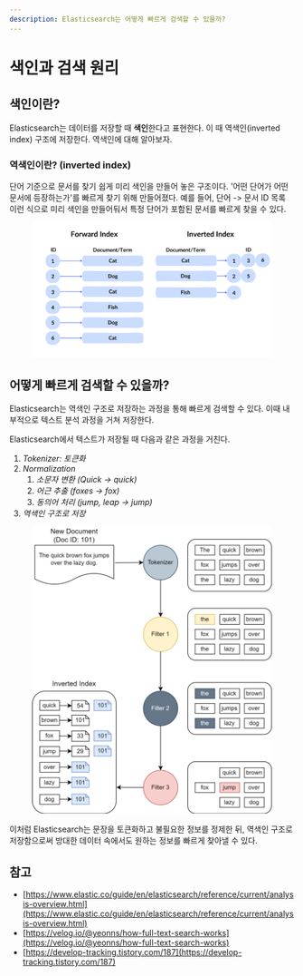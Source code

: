 ```yaml
---
description: Elasticsearch는 어떻게 빠르게 검색할 수 있을까?
---
```


# 색인과 검색 원리

## 색인이란?

Elasticsearch는 데이터를 저장할 때 **색인**한다고 표현한다. 이 때 역색인(inverted index) 구조에 저장한다. 역색인에 대해 알아보자.

### 역색인이란? (inverted index)

단어 기준으로 문서를 찾기 쉽게 미리 색인을 만들어 놓은 구조이다. '어떤 단어가 어떤 문서에 등장하는가'를 빠르게 찾기 위해 만들어졌다. 예를 들어, 단어 -> 문서 ID 목록 이런 식으로 미리 색인을 만들어둬서 특정 단어가 포함된 문서를 빠르게 찾을 수 있다.

<figure><img src="../../.gitbook/assets/image (1) (1) (1).png" alt=""><figcaption></figcaption></figure>

## 어떻게 빠르게 검색할 수 있을까?

Elasticsearch는 역색인 구조로 저장하는 과정을 통해 빠르게 검색할 수 있다. 이때 내부적으로 텍스트 분석 과정을 거쳐 저장한다.

Elasticsearch에서 텍스트가 저장될 때 다음과 같은 과정을 거친다.

1. _Tokenizer: 토큰화_
2. _Normalization_
   1. _소문자 변환 (Quick -> quick)_
   2. _어근 추출 (foxes -> fox)_
   3. _동의어 처리 (jump, leap -> jump)_
3. _역색인 구조로 저장_

<figure><img src="../../.gitbook/assets/image (2).png" alt=""><figcaption></figcaption></figure>

이처럼 Elasticsearch는 문장을 토큰화하고 불필요한 정보를 정제한 뒤, 역색인 구조로 저장함으로써 방대한 데이터 속에서도 원하는 정보를 빠르게 찾아낼 수 있다.



## 참고

* [https://www.elastic.co/guide/en/elasticsearch/reference/current/analysis-overview.html](https://www.elastic.co/guide/en/elasticsearch/reference/current/analysis-overview.html)
* [https://velog.io/@yeonns/how-full-text-search-works](https://velog.io/@yeonns/how-full-text-search-works)
* [https://develop-tracking.tistory.com/187](https://develop-tracking.tistory.com/187)
